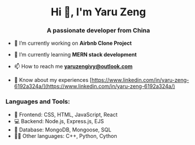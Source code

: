 <h1 align="center">Hi 👋, I'm Yaru Zeng</h1>
<h3 align="center">A passionate developer from China</h3>

- 🔭 I’m currently working on **Airbnb Clone Project**

- 🌱 I’m currently learning **MERN stack development**

- 📫 How to reach me **yaruzengivy@outlook.com**

- 📄 Know about my experiences ![<LinkedIn>](https://img.shields.io/badge/<LinkedIn>-<Blue>?style=for-the-badge&logo=<LinkedIn>&logoColor=<Blue>)[https://www.linkedin.com/in/yaru-zeng-6192a324a/](https://www.linkedin.com/in/yaru-zeng-6192a324a/)

<h3 align="left">Languages and Tools:</h3>

- 🎨 Frontend: CSS, HTML, JavaScript, React
- 💻 Backend: Node.js, Express.js, EJS
- 🔢 Database: MongoDB, Mongoose, SQL
- 👩‍💻 Other languages: C++, Python, Cython
